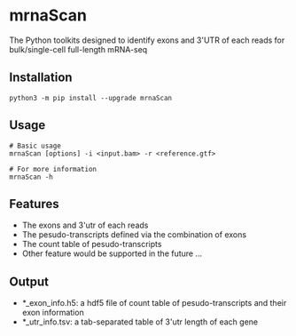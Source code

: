 # mrnaScan

The Python toolkits designed to identify exons and 3'UTR of each reads for bulk/single-cell full-length mRNA-seq

## Installation
~~~
python3 -m pip install --upgrade mrnaScan
~~~

## Usage
~~~
# Basic usage
mrnaScan [options] -i <input.bam> -r <reference.gtf>

# For more information
mrnaScan -h
~~~

## Features
* The exons and 3'utr of each reads
* The pesudo-transcripts defined via the combination of exons
* The count table of pesudo-transcripts
* Other feature would be supported in the future ...

## Output
* *_exon_info.h5: a hdf5 file of count table of pesudo-transcripts and their exon information
* *_utr_info.tsv: a tab-separated table of 3'utr length of each gene
